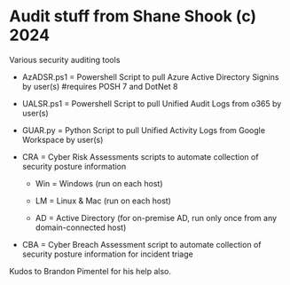 # Audit stuff from Shane Shook (c) 2024

Various security auditing tools

* AzADSR.ps1 = Powershell Script to pull Azure Active Directory Signins by user(s) #requires POSH 7 and DotNet 8

* UALSR.ps1 = Powershell Script to pull Unified Audit Logs from o365 by user(s)

* GUAR.py = Python Script to pull Unified Activity Logs from Google Workspace by user(s)

* CRA = Cyber Risk Assessments scripts to automate collection of security posture information 

  * Win = Windows (run on each host)
  
  * LM = Linux & Mac (run on each host)
  
  * AD = Active Directory (for on-premise AD, run only once from any domain-connected host)

* CBA = Cyber Breach Assessment script to automate collection of security posture information for incident triage

Kudos to Brandon Pimentel for his help also.

